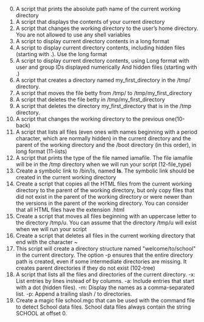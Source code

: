 0. A script that prints the absolute path name of the current working directory
1. A script that displays the contents of your current directory
2. A script that changes the working directory to the user’s home directory. You are not allowed to use any shell variables
3. A script to display current directory contents in a long format
4. A script to display current directory contents, including hidden files (starting with .). Use the long format
5. A script to display current directory contents, using Long format with user and group IDs displayed numerically And hidden files (starting with .)
6. A script that creates a directory named my_first_directory in the /tmp/ directory.
7. A script that moves the file betty from /tmp/ to /tmp/my_first_directory
8. A script that deletes the file betty in /tmp/my_first_directory
9. A script that deletes the directory my_first_directory that is in the /tmp directory.
10. A script that changes the working directory to the previous one(10-back)
11. A script that lists all files (even ones with names beginning with a period character, which are normally hidden) in the current directory and the parent of the working directory and the /boot directory (in this order), in long format (11-lists)
12. A script that prints the type of the file named iamafile. The file iamafile will be in the /tmp directory when we will run your script (12-file_type)
13. Create a symbolic link to /bin/ls, named __ls__. The symbolic link should be created in the current working directory
14. Create a script that copies all the HTML files from the current working directory to the parent of the working directory, but only copy files that did not exist in the parent of the working directory or were newer than the versions in the parent of the working directory. You can consider that all HTML files have the extension .html
15. Create a script that moves all files beginning with an uppercase letter to the directory /tmp/u. You can assume that the directory /tmp/u will exist when we will run your script
16. Create a script that deletes all files in the current working directory that end with the character ~
17. This script will create a directory structure named "welcome/to/school" in the current directory. The option -p ensures that the entire directory path is created, even if some intermediate directories are missing. It creates parent directories if they do not exist (102-tree)
18. A script that lists all the files and directories of the current directory. -x: List entries by lines instead of by columns. -a: Include entries that start with a dot (hidden files). -m: Display the names as a comma-separated list. -p: Append a trailing slash / to directories.
19. Create a magic file school.mgc that can be used with the command file to detect School data files. School data files always contain the string SCHOOL at offset 0.
